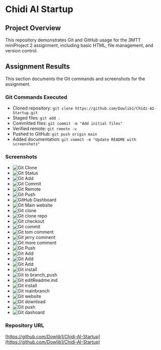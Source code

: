 # Chidi AI Startup

## Project Overview
This repository demonstrates Git and GitHub usage for the 3MTT miniProject 2 assignment, including basic HTML, file management, and version control.

## Assignment Results
This section documents the Git commands and screenshots for the assignment.

### Git Commands Executed
- Cloned repository: `git clone https://github.com/Dowlib1/Chidi-AI-Startup.git`
- Staged files: `git add .`
- Committed files: `git commit -m "Add initial files"`
- Verified remote: `git remote -v`
- Pushed to GitHub: `git push origin main`
- Added documentation: `git commit -m "Update README with screenshots"`

### Screenshots
- ![Git Clone](gitimages/gitclone.png)
- ![Git Status](gitimages/gitaddstatus.png)
- ![Git Add](gitimages/gitindexhtml.png)
- ![Git Commit](gitimages/gitcomment1.png)
- ![Git Remote](gitimages/gitRemote.png)
- ![Git Push](gitimages/pushorigin.png)
- ![GitHub Dashboard](gitimages/gitDashboard.png)
- ![Git Main website](gitimages/gitweb.png)
- ![Git clone](gitimages/gitclone.png)
- ![Git clone repo](gitimages/gitclone.png)
- ![Git checkout](gitimages/gitcheckout.png)
- ![Git commit](gitimages/gitindexhtml.png)
- ![Git tom comment](gitimages/gitcomment1.png)
- ![Git jerry comment](gitimages/gitcomment1.png)
- ![Git more comment](gitimages/gitcomment2.png)
- ![Git Push](gitimages/gitcomment3.png)
- ![Git Add](gitimages/gitrepo.png)
- ![Git Add](gitimages/gitrepo2.png)
- ![Git Add](gitimages/gitrepo3.png)
- ![Git install](gitimages/gitinstall.png)
- ![Git to branch_push](gitimages/pushorigin.png)
- ![Git editReadme.md](gitimages/gitcode.png)
- ![Git install](gitimages/installinggit.png)
- ![Git mainbranch](gitimages/gitrpeomain.png)
- ![Git website](gitimages/gitweb.png)
- ![Git download](gitimages/gitdownload.png)
- ![Git push](gitimages/gitposh.png)
- ![Git dashoard](gitimages/gitDashboard.png)

### Repository URL
[https://github.com/Dowlib1/Chidi-AI-Startup](https://github.com/Dowlib1/Chidi-AI-Startup)
